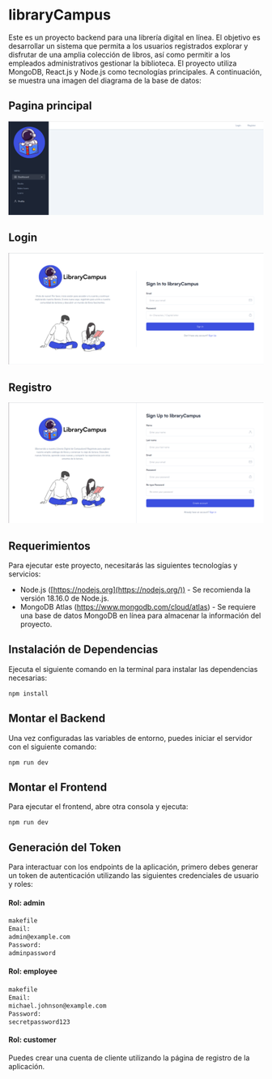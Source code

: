 # libraryCampus

Este es un proyecto backend para una librería digital en línea. El objetivo es desarrollar un sistema que permita a los usuarios registrados explorar y disfrutar de una amplia colección de libros, así como permitir a los empleados administrativos gestionar la biblioteca. El proyecto utiliza MongoDB, React.js y Node.js como tecnologías principales. A continuación, se muestra una imagen del diagrama de la base de datos:

## Pagina principal

<img src="./public/HomePage.png" alt="Database" style="zoom:50%;" />

## Login

<img src="./public/Login.png" alt="Database" style="zoom:50%;" />

## Registro

<img src="./public/Register.png" alt="Database" style="zoom:50%;" />



## Requerimientos

Para ejecutar este proyecto, necesitarás las siguientes tecnologías y servicios:

- Node.js ([https://nodejs.org](https://nodejs.org/)) - Se recomienda la versión 18.16.0 de Node.js.
- MongoDB Atlas (https://www.mongodb.com/cloud/atlas) - Se requiere una base de datos MongoDB en línea para almacenar la información del proyecto.

## Instalación de Dependencias

Ejecuta el siguiente comando en la terminal para instalar las dependencias necesarias:

```
npm install
```

## Montar el Backend

Una vez configuradas las variables de entorno, puedes iniciar el servidor con el siguiente comando:

```
npm run dev
```

## Montar el Frontend

Para ejecutar el frontend, abre otra consola y ejecuta:

```
npm run dev
```

## Generación del Token

Para interactuar con los endpoints de la aplicación, primero debes generar un token de autenticación utilizando las siguientes credenciales de usuario y roles:

#### Rol: admin

```
makefile
Email:
admin@example.com
Password:
adminpassword
```

#### Rol: employee

```
makefile
Email:
michael.johnson@example.com
Password:
secretpassword123
```

#### Rol: customer

Puedes crear una cuenta de cliente utilizando la página de registro de la aplicación.
